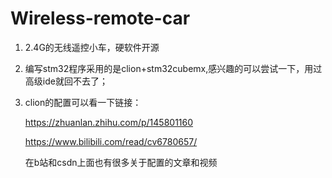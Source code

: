# Wireless-remote-car
1. 2.4G的无线遥控小车，硬软件开源

2. 编写stm32程序采用的是clion+stm32cubemx,感兴趣的可以尝试一下，用过高级ide就回不去了；

3. clion的配置可以看一下链接：

   https://zhuanlan.zhihu.com/p/145801160

   https://www.bilibili.com/read/cv6780657/

   在b站和csdn上面也有很多关于配置的文章和视频

